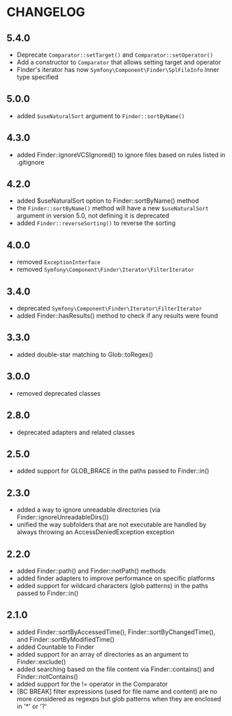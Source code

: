 CHANGELOG
=========

5.4.0
-----

 * Deprecate `Comparator::setTarget()` and `Comparator::setOperator()`
 * Add a constructor to `Comparator` that allows setting target and operator
 * Finder's iterator has now `Symfony\Component\Finder\SplFileInfo` inner type specified

5.0.0
-----

 * added `$useNaturalSort` argument to `Finder::sortByName()`

4.3.0
-----

 * added Finder::ignoreVCSIgnored() to ignore files based on rules listed in .gitignore

4.2.0
-----

 * added $useNaturalSort option to Finder::sortByName() method
 * the `Finder::sortByName()` method will have a new `$useNaturalSort`
   argument in version 5.0, not defining it is deprecated
 * added `Finder::reverseSorting()` to reverse the sorting

4.0.0
-----

 * removed `ExceptionInterface`
 * removed `Symfony\Component\Finder\Iterator\FilterIterator`

3.4.0
-----

 * deprecated `Symfony\Component\Finder\Iterator\FilterIterator`
 * added Finder::hasResults() method to check if any results were found

3.3.0
-----

 * added double-star matching to Glob::toRegex()

3.0.0
-----

 * removed deprecated classes

2.8.0
-----

 * deprecated adapters and related classes

2.5.0
-----
 * added support for GLOB_BRACE in the paths passed to Finder::in()

2.3.0
-----

 * added a way to ignore unreadable directories (via Finder::ignoreUnreadableDirs())
 * unified the way subfolders that are not executable are handled by always throwing an AccessDeniedException exception

2.2.0
-----

 * added Finder::path() and Finder::notPath() methods
 * added finder adapters to improve performance on specific platforms
 * added support for wildcard characters (glob patterns) in the paths passed
   to Finder::in()

2.1.0
-----

 * added Finder::sortByAccessedTime(), Finder::sortByChangedTime(), and
   Finder::sortByModifiedTime()
 * added Countable to Finder
 * added support for an array of directories as an argument to
   Finder::exclude()
 * added searching based on the file content via Finder::contains() and
   Finder::notContains()
 * added support for the != operator in the Comparator
 * [BC BREAK] filter expressions (used for file name and content) are no more
   considered as regexps but glob patterns when they are enclosed in '*' or '?'

